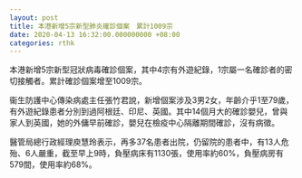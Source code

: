 ```yaml
---
layout: post
title: 本港新增5宗新型肺炎確診個案　累計1009宗
date: 2020-04-13 16:32:00.000000000 +08:00
categories: rthk
---
```


本港新增5宗新型冠狀病毒確診個案，其中4宗有外遊紀錄，1宗屬一名確診者的密切接觸者。累計確診個案增至1009宗。

衞生防護中心傳染病處主任張竹君說，新增個案涉及3男2女，年齡介乎1至79歲，有外遊紀錄患者分別到過阿根廷、印尼、英國。其中14個月大的確診嬰兒，曾與家人到英國，她的外傭早前確診，嬰兒在檢疫中心隔離期間確診，沒有病徵。

醫管局總行政經理庾慧玲表示，再多37名患者出院，仍留院的患者中，有13人危殆、6人嚴重，截至早上9時，負壓病床有1130張，使用率約60%，負壓病房有579間，使用率約68%。
